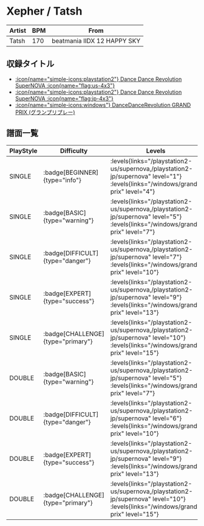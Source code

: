 # Xepher / Tatsh

|Artist|BPM|From|
|------|---|----|
|Tatsh|170|beatmania IIDX 12 HAPPY SKY|

## 収録タイトル

- [:icon{name="simple-icons:playstation2"} Dance Dance Revolution SuperNOVA :icon{name="flag:us-4x3"}](/playstation2-us/supernova)
- [:icon{name="simple-icons:playstation2"} Dance Dance Revolution SuperNOVA :icon{name="flag:jp-4x3"}](/playstation2-jp/supernova)
- [:icon{name="simple-icons:windows"} DanceDanceRevolution GRAND PRIX (グランプリプレー)](/windows/grand-prix)

## 譜面一覧

|PlayStyle|Difficulty|Levels|Notes|Movie|
|---------|----------|------|-----|-----|
|SINGLE| :badge[BEGINNER]{type="info"}| :levels{links="/playstation2-us/supernova,/playstation2-jp/supernova" level="1"} :levels{links="/windows/grand-prix" level="4"}|111/0||
|SINGLE| :badge[BASIC]{type="warning"}| :levels{links="/playstation2-us/supernova,/playstation2-jp/supernova" level="5"} :levels{links="/windows/grand-prix" level="7"}|221/14||
|SINGLE| :badge[DIFFICULT]{type="danger"}| :levels{links="/playstation2-us/supernova,/playstation2-jp/supernova" level="7"} :levels{links="/windows/grand-prix" level="10"}|336/9||
|SINGLE| :badge[EXPERT]{type="success"}| :levels{links="/playstation2-us/supernova,/playstation2-jp/supernova" level="9"} :levels{links="/windows/grand-prix" level="13"}|442/14||
|SINGLE| :badge[CHALLENGE]{type="primary"}| :levels{links="/playstation2-us/supernova,/playstation2-jp/supernova" level="10"} :levels{links="/windows/grand-prix" level="15"}|530/14||
|DOUBLE| :badge[BASIC]{type="warning"}| :levels{links="/playstation2-us/supernova,/playstation2-jp/supernova" level="5"} :levels{links="/windows/grand-prix" level="7"}|217/13||
|DOUBLE| :badge[DIFFICULT]{type="danger"}| :levels{links="/playstation2-us/supernova,/playstation2-jp/supernova" level="6"} :levels{links="/windows/grand-prix" level="10"}|329/5||
|DOUBLE| :badge[EXPERT]{type="success"}| :levels{links="/playstation2-us/supernova,/playstation2-jp/supernova" level="9"} :levels{links="/windows/grand-prix" level="13"}|419/12||
|DOUBLE| :badge[CHALLENGE]{type="primary"}| :levels{links="/playstation2-us/supernova,/playstation2-jp/supernova" level="10"} :levels{links="/windows/grand-prix" level="15"}|515/13||
